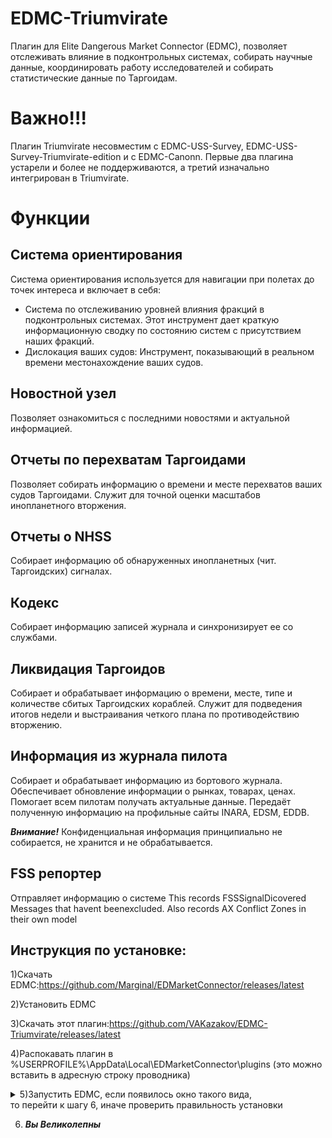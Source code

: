 ﻿# EDMC-Triumvirate
Плагин для Elite Dangerous Market Connector (EDMC), позволяет отслеживать влияние в подконтрольных системах,
собирать научные данные, координировать работу исследователей и собирать статистические данные по Таргоидам.

# Важно!!!

Плагин Triumvirate несовместим с EDMC-USS-Survey, EDMC-USS-Survey-Triumvirate-edition и с EDMC-Canonn. 
Первые два плагина устарели и более не поддерживаются, а третий изначально интегрирован в Triumvirate.

# Функции
  
## Система ориентирования

Система ориентирования используется для навигации  при полетах до точек интереса и включает в себя:
 
 * Система по отслеживанию уровней влияния фракций в подконтрольных системах. Этот инструмент дает краткую информационную сводку по состоянию систем с присутствием наших фракций.
 * Дислокация  ваших судов: Инструмент, показывающий в реальном времени местонахождение ваших судов.
 

## Новостной узел

Позволяет ознакомиться с последними новостями и актуальной информацией.

## Отчеты по перехватам Таргоидами

Позволяет собирать информацию о времени и месте перехватов ваших судов Таргоидами. Служит для точной оценки масштабов инопланетного вторжения.

## Отчеты о NHSS

Собирает информацию об обнаруженных инопланетных (чит. Таргоидских) сигналах.

## Кодекс

Собирает информацию записей журнала и синхронизирует ее со службами.

## Ликвидация Таргоидов
Собирает и обрабатывает информацию о времени, месте, типе и количестве сбитых Таргоидских кораблей. Служит для подведения итогов недели и выстраивания четкого плана по противодействию вторжению.

## Информация из журнала пилота

Собирает и обрабатывает информацию из бортового журнала. Обеспечивает обновление информации о рынках, товарах, ценах. Помогает всем пилотам получать актуальные данные. Передаёт полученную информацию на профильные сайты INARA, EDSM, EDDB. 

***Внимание!*** Конфиденциальная информация принципиально не собирается, не хранится и не обрабатывается.

## FSS репортер
Отправляет информацию о системе
This records FSSSignalDicovered Messages that havent beenexcluded. Also records AX Conflict Zones in their own model

## Инструкция по установке:

   1)Скачать EDMC:https://github.com/Marginal/EDMarketConnector/releases/latest

   2)Установить EDMC 

   3)Скачать этот плагин:https://github.com/VAKazakov/EDMC-Triumvirate/releases/latest

   4)Распокавать плагин в %USERPROFILE%\AppData\Local\EDMarketConnector\plugins (это можно вставить в адресную строку проводника)

<details> 
  <summary>5)Запустить EDMC, если появилось окно такого вида,</summary>
  <img src="https://github.com/VAKazakov/EDMC-Triumvirate/blob/master/.vs/EDMC-Main.PNG " alt="Скрин окна"> 
</details>
   то перейти к шагу 6, иначе проверить правильность установки
   
   6) ***Вы Великолепны***
